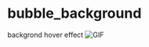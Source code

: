 # bubble_background
backgrond hover effect
![GIF](https://user-images.githubusercontent.com/63362359/112760225-cf33f800-9013-11eb-863f-7596ab708acf.gif)
